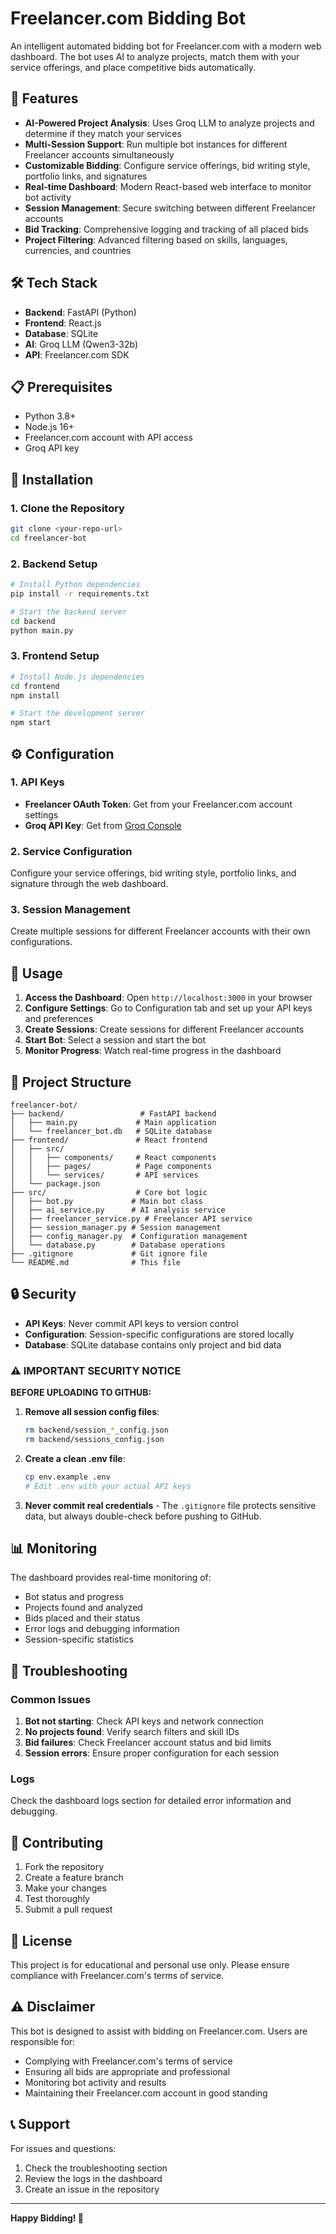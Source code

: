 # Freelancer.com Bidding Bot

An intelligent automated bidding bot for Freelancer.com with a modern web dashboard. The bot uses AI to analyze projects, match them with your service offerings, and place competitive bids automatically.

## 🚀 Features

- **AI-Powered Project Analysis**: Uses Groq LLM to analyze projects and determine if they match your services
- **Multi-Session Support**: Run multiple bot instances for different Freelancer accounts simultaneously
- **Customizable Bidding**: Configure service offerings, bid writing style, portfolio links, and signatures
- **Real-time Dashboard**: Modern React-based web interface to monitor bot activity
- **Session Management**: Secure switching between different Freelancer accounts
- **Bid Tracking**: Comprehensive logging and tracking of all placed bids
- **Project Filtering**: Advanced filtering based on skills, languages, currencies, and countries

## 🛠️ Tech Stack

- **Backend**: FastAPI (Python)
- **Frontend**: React.js
- **Database**: SQLite
- **AI**: Groq LLM (Qwen3-32b)
- **API**: Freelancer.com SDK

## 📋 Prerequisites

- Python 3.8+
- Node.js 16+
- Freelancer.com account with API access
- Groq API key

## 🔧 Installation

### 1. Clone the Repository
```bash
git clone <your-repo-url>
cd freelancer-bot
```

### 2. Backend Setup
```bash
# Install Python dependencies
pip install -r requirements.txt

# Start the backend server
cd backend
python main.py
```

### 3. Frontend Setup
```bash
# Install Node.js dependencies
cd frontend
npm install

# Start the development server
npm start
```

## ⚙️ Configuration

### 1. API Keys
- **Freelancer OAuth Token**: Get from your Freelancer.com account settings
- **Groq API Key**: Get from [Groq Console](https://console.groq.com/)

### 2. Service Configuration
Configure your service offerings, bid writing style, portfolio links, and signature through the web dashboard.

### 3. Session Management
Create multiple sessions for different Freelancer accounts with their own configurations.

## 🚀 Usage

1. **Access the Dashboard**: Open `http://localhost:3000` in your browser
2. **Configure Settings**: Go to Configuration tab and set up your API keys and preferences
3. **Create Sessions**: Create sessions for different Freelancer accounts
4. **Start Bot**: Select a session and start the bot
5. **Monitor Progress**: Watch real-time progress in the dashboard

## 📁 Project Structure

```
freelancer-bot/
├── backend/                 # FastAPI backend
│   ├── main.py             # Main application
│   └── freelancer_bot.db   # SQLite database
├── frontend/               # React frontend
│   ├── src/
│   │   ├── components/     # React components
│   │   ├── pages/          # Page components
│   │   └── services/       # API services
│   └── package.json
├── src/                    # Core bot logic
│   ├── bot.py             # Main bot class
│   ├── ai_service.py      # AI analysis service
│   ├── freelancer_service.py # Freelancer API service
│   ├── session_manager.py # Session management
│   ├── config_manager.py  # Configuration management
│   └── database.py        # Database operations
├── .gitignore             # Git ignore file
└── README.md              # This file
```

## 🔒 Security

- **API Keys**: Never commit API keys to version control
- **Configuration**: Session-specific configurations are stored locally
- **Database**: SQLite database contains only project and bid data

### ⚠️ **IMPORTANT SECURITY NOTICE**

**BEFORE UPLOADING TO GITHUB:**

1. **Remove all session config files**:
   ```bash
   rm backend/session_*_config.json
   rm backend/sessions_config.json
   ```

2. **Create a clean .env file**:
   ```bash
   cp env.example .env
   # Edit .env with your actual API keys
   ```

3. **Never commit real credentials** - The `.gitignore` file protects sensitive data, but always double-check before pushing to GitHub.

## 📊 Monitoring

The dashboard provides real-time monitoring of:
- Bot status and progress
- Projects found and analyzed
- Bids placed and their status
- Error logs and debugging information
- Session-specific statistics

## 🐛 Troubleshooting

### Common Issues

1. **Bot not starting**: Check API keys and network connection
2. **No projects found**: Verify search filters and skill IDs
3. **Bid failures**: Check Freelancer account status and bid limits
4. **Session errors**: Ensure proper configuration for each session

### Logs
Check the dashboard logs section for detailed error information and debugging.

## 🤝 Contributing

1. Fork the repository
2. Create a feature branch
3. Make your changes
4. Test thoroughly
5. Submit a pull request

## 📄 License

This project is for educational and personal use only. Please ensure compliance with Freelancer.com's terms of service.

## ⚠️ Disclaimer

This bot is designed to assist with bidding on Freelancer.com. Users are responsible for:
- Complying with Freelancer.com's terms of service
- Ensuring all bids are appropriate and professional
- Monitoring bot activity and results
- Maintaining their Freelancer.com account in good standing

## 📞 Support

For issues and questions:
1. Check the troubleshooting section
2. Review the logs in the dashboard
3. Create an issue in the repository

---

**Happy Bidding! 🎯**